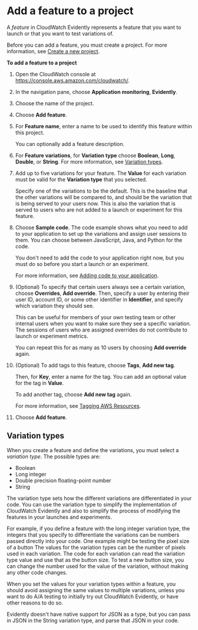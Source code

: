 # Add a feature to a project<a name="CloudWatch-Evidently-newfeature"></a>

A *feature* in CloudWatch Evidently represents a feature that you want to launch or that you want to test variations of\.

Before you can add a feature, you must create a project\. For more information, see [Create a new project](CloudWatch-Evidently-newproject.md)\.

**To add a feature to a project**

1. Open the CloudWatch console at [https://console\.aws\.amazon\.com/cloudwatch/](https://console.aws.amazon.com/cloudwatch/)\.

1. In the navigation pane, choose **Application monitoring**, **Evidently**\.

1. Choose the name of the project\.

1. Choose **Add feature**\.

1. For **Feature name**, enter a name to be used to identify this feature within this project\.

   You can optionally add a feature description\.

1. For **Feature variations**, for **Variation type** choose **Boolean**, **Long**, **Double**, or **String**\. For more information, see [Variation types](#CloudWatch-Evidently-variationtypes)\.

1. Add up to five variations for your feature\. The **Value** for each variation must be valid for the **Variation type** that you selected\.

   Specify one of the variations to be the default\. This is the baseline that the other variations will be compared to, and should be the variation that is being served to your users now\. This is also the variation that is served to users who are not added to a launch or experiment for this feature\.

1. Choose **Sample code**\. The code example shows what you need to add to your application to set up the variations and assign user sessions to them\. You can choose between JavaScript, Java, and Python for the code\.

   You don't need to add the code to your application right now, but you must do so before you start a launch or an experiment\.

   For more information, see [Adding code to your application](CloudWatch-Evidently-code-application.md)\.

1. \(Optional\) To specify that certain users always see a certain variation, choose **Overrides**, **Add override**\. Then, specify a user by entering their user ID, account ID, or some other identifier in **Identifier**, and specify which variation they should see\.

   This can be useful for members of your own testing team or other internal users when you want to make sure they see a specific variation\. The sessions of users who are assigned overrides do not contribute to launch or experiment metrics\.

   You can repeat this for as many as 10 users by choosing **Add override** again\.

1. \(Optional\) To add tags to this feature, choose **Tags**, **Add new tag**\.

   Then, for **Key**, enter a name for the tag\. You can add an optional value for the tag in **Value**\. 

   To add another tag, choose **Add new tag** again\.

   For more information, see [Tagging AWS Resources](https://docs.aws.amazon.com/general/latest/gr/aws_tagging.html)\.

1. Choose **Add feature**\.

## Variation types<a name="CloudWatch-Evidently-variationtypes"></a>

When you create a feature and define the variations, you must select a *variation type*\. The possible types are:
+ Boolean
+ Long integer
+ Double precision floating\-point number
+ String

The variation type sets how the different variations are differentiated in your code\. You can use the variation type to simplify the implementation of CloudWatch Evidently and also to simplify the process of modifying the features in your launches and experiments\.

For example, if you define a feature with the long integer variation type, the integers that you specify to differentiate the variations can be numbers passed directly into your code\. One example might be testing the pixel size of a button The values for the variation types can be the number of pixels used in each variation\. The code for each variation can read the variation type value and use that as the button size\. To test a new button size, you can change the number used for the value of the variation, without making any other code changes\.

When you set the values for your variation types within a feature, you should avoid assigning the same values to multiple variations, unless you want to do A/A testing to initially try out CloudWatch Evidently, or have other reasons to do so\.

Evidently doesn't have native support for JSON as a type, but you can pass in JSON in the String variation type, and parse that JSON in your code\. 